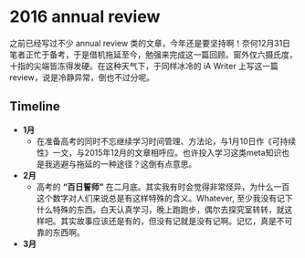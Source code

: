 # 2016 annual review 

之前已经写过不少 annual review 类的文章，今年还是要坚持啊！奈何12月31日笔者正忙于备考，于是借机拖延至今，勉强来完成这一篇回顾。窗外仅六摄氏度，十指的尖端皆冻得发硬。在这种天气下，于同样冰冷的 iA Writer 上写这一篇 review，说是冷静异常，倒也不过分呢。

## Timeline

- **1月**
	- 	在准备高考的同时不忘继续学习时间管理、方法论，与1月10日作《可持续性》一文，与2015年12月的文章相呼应。也许投入学习这类meta知识也是我逃避与拖延的一种途径？这倒有点意思。
- 	**2月**
	- 	高考的 **“百日誓师”** 在二月底。其实我有时会觉得非常怪异，为什么一百这个数字对人们来说总是有这样特殊的含义。Whatever, 至少我没有记下什么特殊的东西。白天认真学习，晚上跑跑步，偶尔去探究室转转，就这样吧。其实故事应该还是有的，但没有记就是没有记啊。记忆，真是不可靠的东西啊。
- 	**3月**